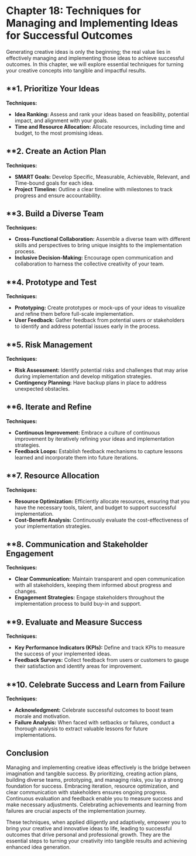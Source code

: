 Chapter 18: Techniques for Managing and Implementing Ideas for Successful Outcomes
==================================================================================

Generating creative ideas is only the beginning; the real value lies in effectively managing and implementing those ideas to achieve successful outcomes. In this chapter, we will explore essential techniques for turning your creative concepts into tangible and impactful results.

\*\*1. **Prioritize Your Ideas**
--------------------------------

**Techniques:**

* **Idea Ranking:** Assess and rank your ideas based on feasibility, potential impact, and alignment with your goals.
* **Time and Resource Allocation:** Allocate resources, including time and budget, to the most promising ideas.

\*\*2. **Create an Action Plan**
--------------------------------

**Techniques:**

* **SMART Goals:** Develop Specific, Measurable, Achievable, Relevant, and Time-bound goals for each idea.
* **Project Timeline:** Outline a clear timeline with milestones to track progress and ensure accountability.

\*\*3. **Build a Diverse Team**
-------------------------------

**Techniques:**

* **Cross-Functional Collaboration:** Assemble a diverse team with different skills and perspectives to bring unique insights to the implementation process.
* **Inclusive Decision-Making:** Encourage open communication and collaboration to harness the collective creativity of your team.

\*\*4. **Prototype and Test**
-----------------------------

**Techniques:**

* **Prototyping:** Create prototypes or mock-ups of your ideas to visualize and refine them before full-scale implementation.
* **User Feedback:** Gather feedback from potential users or stakeholders to identify and address potential issues early in the process.

\*\*5. **Risk Management**
--------------------------

**Techniques:**

* **Risk Assessment:** Identify potential risks and challenges that may arise during implementation and develop mitigation strategies.
* **Contingency Planning:** Have backup plans in place to address unexpected obstacles.

\*\*6. **Iterate and Refine**
-----------------------------

**Techniques:**

* **Continuous Improvement:** Embrace a culture of continuous improvement by iteratively refining your ideas and implementation strategies.
* **Feedback Loops:** Establish feedback mechanisms to capture lessons learned and incorporate them into future iterations.

\*\*7. **Resource Allocation**
------------------------------

**Techniques:**

* **Resource Optimization:** Efficiently allocate resources, ensuring that you have the necessary tools, talent, and budget to support successful implementation.
* **Cost-Benefit Analysis:** Continuously evaluate the cost-effectiveness of your implementation strategies.

\*\*8. **Communication and Stakeholder Engagement**
---------------------------------------------------

**Techniques:**

* **Clear Communication:** Maintain transparent and open communication with all stakeholders, keeping them informed about progress and changes.
* **Engagement Strategies:** Engage stakeholders throughout the implementation process to build buy-in and support.

\*\*9. **Evaluate and Measure Success**
---------------------------------------

**Techniques:**

* **Key Performance Indicators (KPIs):** Define and track KPIs to measure the success of your implemented ideas.
* **Feedback Surveys:** Collect feedback from users or customers to gauge their satisfaction and identify areas for improvement.

\*\*10. **Celebrate Success and Learn from Failure**
----------------------------------------------------

**Techniques:**

* **Acknowledgment:** Celebrate successful outcomes to boost team morale and motivation.
* **Failure Analysis:** When faced with setbacks or failures, conduct a thorough analysis to extract valuable lessons for future implementations.

**Conclusion**
--------------

Managing and implementing creative ideas effectively is the bridge between imagination and tangible success. By prioritizing, creating action plans, building diverse teams, prototyping, and managing risks, you lay a strong foundation for success. Embracing iteration, resource optimization, and clear communication with stakeholders ensures ongoing progress. Continuous evaluation and feedback enable you to measure success and make necessary adjustments. Celebrating achievements and learning from failures are crucial aspects of the implementation journey.

These techniques, when applied diligently and adaptively, empower you to bring your creative and innovative ideas to life, leading to successful outcomes that drive personal and professional growth. They are the essential steps to turning your creativity into tangible results and achieving enhanced idea generation.
